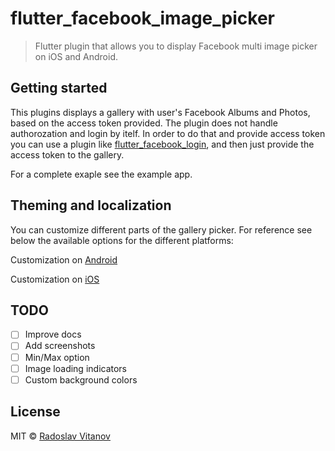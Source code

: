 # flutter_facebook_image_picker

> Flutter plugin that allows you to display Facebook multi image picker on iOS and Android.

## Getting started

This plugins displays a gallery with user's Facebook Albums and Photos, based on the access token provided. The plugin does not handle authorozation and login by itelf. In order to do that and provide access token you can use a plugin like [flutter_facebook_login](https://pub.dartlang.org/packages/flutter_facebook_login), and then just provide the access token to the gallery.

For a complete exaple see the example app.

## Theming and localization

You can customize different parts of the gallery picker. For reference see below the available options for the different platforms:

Customization on [Android](https://github.com/Sh1d0w/multi_image_picker/tree/master/doc/android.md)

Customization on [iOS](https://github.com/Sh1d0w/multi_image_picker/tree/master/doc/ios.md)

## TODO

- [ ] Improve docs
- [ ] Add screenshots
- [ ] Min/Max option
- [ ] Image loading indicators
- [ ] Custom background colors

## License

MIT © [Radoslav Vitanov](https://github.com/Sh1d0w)
